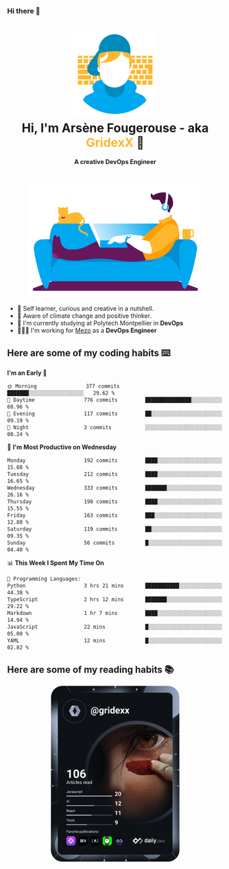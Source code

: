 ### Hi there 👋

<!--
**GridexX/gridexx** is a ✨ _special_ ✨ repository because its `README.md` (this file) appears on your GitHub profile.

Here are some ideas to get you started:

- 🔭 I’m currently working on ...
- 🌱 I’m currently learning ...
- 👯 I’m looking to collaborate on ...
- 🤔 I’m looking for help with ...
- 💬 Ask me about ...
- 📫 How to reach me: ...
- 😄 Pronouns: ...
- ⚡ Fun fact: ...
-->


<!-- Header -->
<h1 align="center">
  <img src="./images/user_profile.png" width="200">
  <br>
  Hi, I'm Arsène Fougerouse - aka <span style="color:#ffb72e">GridexX</span> 👋
</h1>


<p align="center">
  <b>A creative DevOps Engineer </b>
</p>
<br/>
<p align="center">
  <img src="./images/man_couch.png" width="400">
</p>

- 🎨 Self learner, curious and creative in a nutshell. 
- 🌱 Aware of climate change and positive thinker.
- 📕 I'm currently studying at Polytech Montpellier in **DevOps**
- 👨🏻‍💻 I'm working for [Mezo](https://meso-lr.umontpellier.fr/) as a **DevOps Engineer**


## Here are some of my coding habits ⌨️

<!-- Add a section about tech and Ops stack
  Like this one : https://github.com/Xanthus58#-tech-stack
-->
<!--START_SECTION:waka-->
**I'm an Early 🐤** 

```text
🌞 Morning                377 commits         ███████░░░░░░░░░░░░░░░░░░   29.62 % 
🌆 Daytime                776 commits         ███████████████░░░░░░░░░░   60.96 % 
🌃 Evening                117 commits         ██░░░░░░░░░░░░░░░░░░░░░░░   09.19 % 
🌙 Night                  3 commits           ░░░░░░░░░░░░░░░░░░░░░░░░░   00.24 % 
```
📅 **I'm Most Productive on Wednesday** 

```text
Monday                   192 commits         ████░░░░░░░░░░░░░░░░░░░░░   15.08 % 
Tuesday                  212 commits         ████░░░░░░░░░░░░░░░░░░░░░   16.65 % 
Wednesday                333 commits         ███████░░░░░░░░░░░░░░░░░░   26.16 % 
Thursday                 198 commits         ████░░░░░░░░░░░░░░░░░░░░░   15.55 % 
Friday                   163 commits         ███░░░░░░░░░░░░░░░░░░░░░░   12.80 % 
Saturday                 119 commits         ██░░░░░░░░░░░░░░░░░░░░░░░   09.35 % 
Sunday                   56 commits          █░░░░░░░░░░░░░░░░░░░░░░░░   04.40 % 
```


📊 **This Week I Spent My Time On** 

```text
💬 Programming Languages: 
Python                   3 hrs 21 mins       ███████████░░░░░░░░░░░░░░   44.38 % 
TypeScript               2 hrs 12 mins       ███████░░░░░░░░░░░░░░░░░░   29.22 % 
Markdown                 1 hr 7 mins         ████░░░░░░░░░░░░░░░░░░░░░   14.94 % 
JavaScript               22 mins             █░░░░░░░░░░░░░░░░░░░░░░░░   05.00 % 
YAML                     12 mins             █░░░░░░░░░░░░░░░░░░░░░░░░   02.82 % 
```


<!--END_SECTION:waka-->

## Here are some of my reading habits 📚
<div  align="center">
  <img src="./images/devcard.svg" width="300">
</div>
